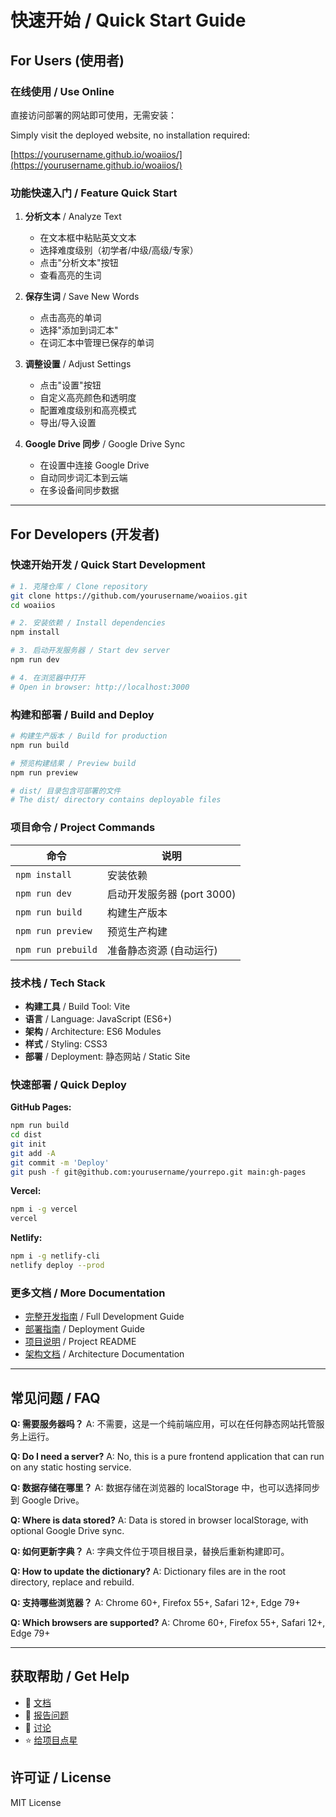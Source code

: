 # 快速开始 / Quick Start Guide

## For Users (使用者)

### 在线使用 / Use Online

直接访问部署的网站即可使用，无需安装：

Simply visit the deployed website, no installation required:

[https://yourusername.github.io/woaiios/](https://yourusername.github.io/woaiios/)

### 功能快速入门 / Feature Quick Start

1. **分析文本** / Analyze Text
   - 在文本框中粘贴英文文本
   - 选择难度级别（初学者/中级/高级/专家）
   - 点击"分析文本"按钮
   - 查看高亮的生词

2. **保存生词** / Save New Words
   - 点击高亮的单词
   - 选择"添加到词汇本"
   - 在词汇本中管理已保存的单词

3. **调整设置** / Adjust Settings
   - 点击"设置"按钮
   - 自定义高亮颜色和透明度
   - 配置难度级别和高亮模式
   - 导出/导入设置

4. **Google Drive 同步** / Google Drive Sync
   - 在设置中连接 Google Drive
   - 自动同步词汇本到云端
   - 在多设备间同步数据

---

## For Developers (开发者)

### 快速开始开发 / Quick Start Development

```bash
# 1. 克隆仓库 / Clone repository
git clone https://github.com/yourusername/woaiios.git
cd woaiios

# 2. 安装依赖 / Install dependencies
npm install

# 3. 启动开发服务器 / Start dev server
npm run dev

# 4. 在浏览器中打开
# Open in browser: http://localhost:3000
```

### 构建和部署 / Build and Deploy

```bash
# 构建生产版本 / Build for production
npm run build

# 预览构建结果 / Preview build
npm run preview

# dist/ 目录包含可部署的文件
# The dist/ directory contains deployable files
```

### 项目命令 / Project Commands

| 命令 | 说明 |
|------|------|
| `npm install` | 安装依赖 |
| `npm run dev` | 启动开发服务器 (port 3000) |
| `npm run build` | 构建生产版本 |
| `npm run preview` | 预览生产构建 |
| `npm run prebuild` | 准备静态资源 (自动运行) |

### 技术栈 / Tech Stack

- **构建工具** / Build Tool: Vite
- **语言** / Language: JavaScript (ES6+)
- **架构** / Architecture: ES6 Modules
- **样式** / Styling: CSS3
- **部署** / Deployment: 静态网站 / Static Site

### 快速部署 / Quick Deploy

**GitHub Pages:**
```bash
npm run build
cd dist
git init
git add -A
git commit -m 'Deploy'
git push -f git@github.com:yourusername/yourrepo.git main:gh-pages
```

**Vercel:**
```bash
npm i -g vercel
vercel
```

**Netlify:**
```bash
npm i -g netlify-cli
netlify deploy --prod
```

### 更多文档 / More Documentation

- [完整开发指南](CONTRIBUTING.md) / Full Development Guide
- [部署指南](DEPLOYMENT.md) / Deployment Guide
- [项目说明](README.md) / Project README
- [架构文档](ARCHITECTURE.md) / Architecture Documentation

---

## 常见问题 / FAQ

**Q: 需要服务器吗？**
A: 不需要，这是一个纯前端应用，可以在任何静态网站托管服务上运行。

**Q: Do I need a server?**
A: No, this is a pure frontend application that can run on any static hosting service.

**Q: 数据存储在哪里？**
A: 数据存储在浏览器的 localStorage 中，也可以选择同步到 Google Drive。

**Q: Where is data stored?**
A: Data is stored in browser localStorage, with optional Google Drive sync.

**Q: 如何更新字典？**
A: 字典文件位于项目根目录，替换后重新构建即可。

**Q: How to update the dictionary?**
A: Dictionary files are in the root directory, replace and rebuild.

**Q: 支持哪些浏览器？**
A: Chrome 60+, Firefox 55+, Safari 12+, Edge 79+

**Q: Which browsers are supported?**
A: Chrome 60+, Firefox 55+, Safari 12+, Edge 79+

---

## 获取帮助 / Get Help

- 📖 [文档](README.md)
- 🐛 [报告问题](https://github.com/yourusername/woaiios/issues)
- 💬 [讨论](https://github.com/yourusername/woaiios/discussions)
- ⭐ [给项目点星](https://github.com/yourusername/woaiios)

## 许可证 / License

MIT License
